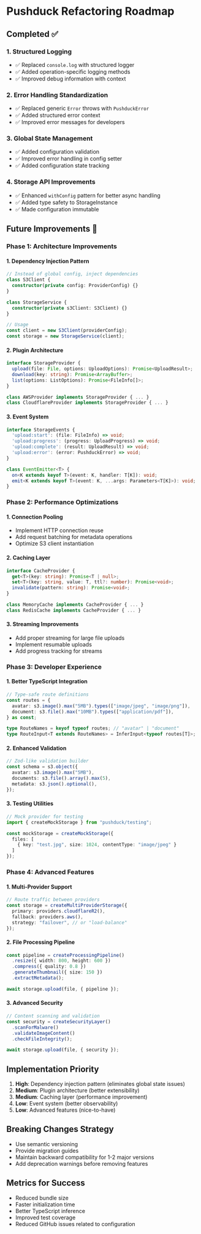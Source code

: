 # Pushduck Refactoring Roadmap

## Completed ✅

### 1. Structured Logging

- ✅ Replaced `console.log` with structured logger
- ✅ Added operation-specific logging methods
- ✅ Improved debug information with context

### 2. Error Handling Standardization

- ✅ Replaced generic `Error` throws with `PushduckError`
- ✅ Added structured error context
- ✅ Improved error messages for developers

### 3. Global State Management

- ✅ Added configuration validation
- ✅ Improved error handling in config setter
- ✅ Added configuration state tracking

### 4. Storage API Improvements

- ✅ Enhanced `withConfig` pattern for better async handling
- ✅ Added type safety to StorageInstance
- ✅ Made configuration immutable

## Future Improvements 🚀

### Phase 1: Architecture Improvements

#### 1. Dependency Injection Pattern

```typescript
// Instead of global config, inject dependencies
class S3Client {
  constructor(private config: ProviderConfig) {}
}

class StorageService {
  constructor(private s3Client: S3Client) {}
}

// Usage
const client = new S3Client(providerConfig);
const storage = new StorageService(client);
```

#### 2. Plugin Architecture

```typescript
interface StorageProvider {
  upload(file: File, options: UploadOptions): Promise<UploadResult>;
  download(key: string): Promise<ArrayBuffer>;
  list(options: ListOptions): Promise<FileInfo[]>;
}

class AWSProvider implements StorageProvider { ... }
class CloudflareProvider implements StorageProvider { ... }
```

#### 3. Event System

```typescript
interface StorageEvents {
  'upload:start': (file: FileInfo) => void;
  'upload:progress': (progress: UploadProgress) => void;
  'upload:complete': (result: UploadResult) => void;
  'upload:error': (error: PushduckError) => void;
}

class EventEmitter<T> {
  on<K extends keyof T>(event: K, handler: T[K]): void;
  emit<K extends keyof T>(event: K, ...args: Parameters<T[K]>): void;
}
```

### Phase 2: Performance Optimizations

#### 1. Connection Pooling

- Implement HTTP connection reuse
- Add request batching for metadata operations
- Optimize S3 client instantiation

#### 2. Caching Layer

```typescript
interface CacheProvider {
  get<T>(key: string): Promise<T | null>;
  set<T>(key: string, value: T, ttl?: number): Promise<void>;
  invalidate(pattern: string): Promise<void>;
}

class MemoryCache implements CacheProvider { ... }
class RedisCache implements CacheProvider { ... }
```

#### 3. Streaming Improvements

- Add proper streaming for large file uploads
- Implement resumable uploads
- Add progress tracking for streams

### Phase 3: Developer Experience

#### 1. Better TypeScript Integration

```typescript
// Type-safe route definitions
const routes = {
  avatar: s3.image().max("5MB").types(["image/jpeg", "image/png"]),
  document: s3.file().max("10MB").types(["application/pdf"]),
} as const;

type RouteNames = keyof typeof routes; // "avatar" | "document"
type RouteInput<T extends RouteNames> = InferInput<typeof routes[T]>;
```

#### 2. Enhanced Validation

```typescript
// Zod-like validation builder
const schema = s3.object({
  avatar: s3.image().max("5MB"),
  documents: s3.file().array().max(5),
  metadata: s3.json().optional(),
});
```

#### 3. Testing Utilities

```typescript
// Mock provider for testing
import { createMockStorage } from "pushduck/testing";

const mockStorage = createMockStorage({
  files: [
    { key: "test.jpg", size: 1024, contentType: "image/jpeg" }
  ]
});
```

### Phase 4: Advanced Features

#### 1. Multi-Provider Support

```typescript
// Route traffic between providers
const storage = createMultiProviderStorage({
  primary: providers.cloudflareR2(),
  fallback: providers.aws(),
  strategy: "failover", // or "load-balance"
});
```

#### 2. File Processing Pipeline

```typescript
const pipeline = createProcessingPipeline()
  .resize({ width: 800, height: 600 })
  .compress({ quality: 0.8 })
  .generateThumbnail({ size: 150 })
  .extractMetadata();

await storage.upload(file, { pipeline });
```

#### 3. Advanced Security

```typescript
// Content scanning and validation
const security = createSecurityLayer()
  .scanForMalware()
  .validateImageContent()
  .checkFileIntegrity();

await storage.upload(file, { security });
```

## Implementation Priority

1. **High**: Dependency injection pattern (eliminates global state issues)
2. **Medium**: Plugin architecture (better extensibility)
3. **Medium**: Caching layer (performance improvement)
4. **Low**: Event system (better observability)
5. **Low**: Advanced features (nice-to-have)

## Breaking Changes Strategy

- Use semantic versioning
- Provide migration guides
- Maintain backward compatibility for 1-2 major versions
- Add deprecation warnings before removing features

## Metrics for Success

- Reduced bundle size
- Faster initialization time
- Better TypeScript inference
- Improved test coverage
- Reduced GitHub issues related to configuration
